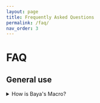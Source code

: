 ```yaml
---
layout: page
title: Frequently Asked Questions
permalink: /faq/
nav_order: 3
---
```


# FAQ

## General use

<details markdown="block">
<summary>How is Baya's Macro?</summary>
> Just Amazing.  
> The Coolest.  
> The Best.
</details>